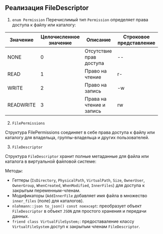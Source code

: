 ## Реализация FileDescriptor
1. `enum Permission`
Перечислимый тип `Permission` определяет права доступа к файлу или каталогу:

| Значение | Целочисленное значение | Описание | Строковое представление |
| ----------------------- | ------------------------ | ------------------------- | ------------------------|
| NONE | 0 | Отсутствие прав доступа | -- | 
| READ | 1 | Право на чтение | r- | 
| WRITE | 2 | Право на запись | -w | 
| READWRITE | 3 |Права на чтение и запись | rw |

2. `FilePermissions`

Структура FilePermissions соединяет в себе права доступа к файлу или каталогу  для владельца, группы-владельца и других пользователей.

3. `FileDescriptor`

Структура `FileDescriptor` хранит полные метаданные для файла или каталога в виртуальной файловой системе:

Методы:
- Геттеры (`IsDirectory`, `PhysicalPath`, `VirtualPath`, `Size`, `OwnerUser`, `OwnerGroup`, `WhenCreated`, `WhenModified`, `InnerFiles`) для доступа к закрытым переменным-членам.
- Модификаторы (`AddInnerFile` добавляет имя файла в множество `inner_files` (поле) для каталогов).
- `nlohmann::json to_json() const noexcept`: преобразует объект `FileDescriptor` в объект `JSON` для простого хранения и передачи данных.
- `friend class VirtualFileSystem;`: предоставаление классу `VirtualFileSystem` доступ к закрытым членам `FileDescriptor`.

